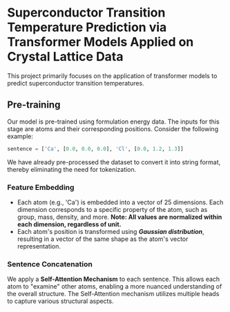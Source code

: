 # Superconductor Transition Temperature Prediction via Transformer Models Applied on Crystal Lattice Data

This project primarily focuses on the application of transformer models to predict superconductor transition temperatures.

## Pre-training
Our model is pre-trained using formulation energy data. The inputs for this stage are atoms and their corresponding positions. Consider the following example:
```python
sentence = ['Ca', [0.0, 0.0, 0.0], 'Cl', [0.0, 1.2, 1.3]]
```
We have already pre-processed the dataset to convert it into string format, thereby eliminating the need for tokenization.

### Feature Embedding
- Each atom (e.g., 'Ca') is embedded into a vector of 25 dimensions. Each dimension corresponds to a specific property of the atom, such as group, mass, density, and more. **Note: All values are normalized within each dimension, regardless of unit.**
- Each atom's position is transformed using **_Gaussian distribution_**, resulting in a vector of the same shape as the atom's vector representation.
### Sentence Concatenation
We apply a **Self-Attention Mechanism** to each sentence. This allows each atom to "examine" other atoms, enabling a more nuanced understanding of the overall structure. The Self-Attention mechanism utilizes multiple heads to capture various structural aspects.
